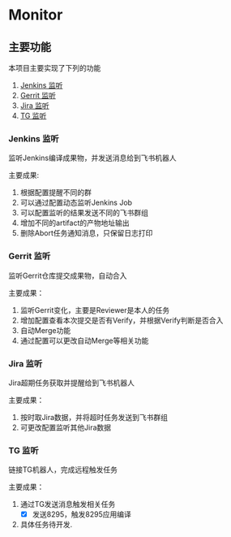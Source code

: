 # Monitor

## 主要功能
本项目主要实现了下列的功能
1. [Jenkins 监听](#Jenkins-监听)
2. [Gerrit 监听](#Gerrit-监听)
3. [Jira 监听](#Jira-监听)
4. [TG 监听](#TG-监听)

### Jenkins 监听
监听Jenkins编译成果物，并发送消息给到飞书机器人

主要成果:
1. 根据配置提醒不同的群
2. 可以通过配置动态监听Jenkins Job
3. 可以配置监听的结果发送不同的飞书群组
4. 增加不同的artifact的产物地址输出
5. 删除Abort任务通知消息，只保留日志打印

### Gerrit 监听
监听Gerrit仓库提交成果物，自动合入

主要成果：
1. 监听Gerrit变化，主要是Reviewer是本人的任务
2. 增加配置查看本次提交是否有Verify，并根据Verify判断是否合入
3. 自动Merge功能
4. 通过配置可以更改自动Merge等相关功能

### Jira 监听
Jira超期任务获取并提醒给到飞书机器人

主要成果：
1. 按时取Jira数据，并将超时任务发送到飞书群组
2. 可更改配置监听其他Jira数据

### TG 监听
链接TG机器人，完成远程触发任务  

主要成果：
1. 通过TG发送消息触发相关任务   
    - [x] 发送8295，触发8295应用编译
2. 具体任务待开发.